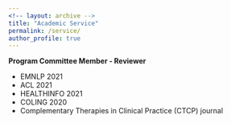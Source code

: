 ```yaml
---
<!-- layout: archive -->
title: "Academic Service"
permalink: /service/
author_profile: true
---
```

**Program Committee Member - Reviewer**  
* EMNLP 2021
* ACL 2021
* HEALTHINFO 2021 
* COLING 2020
* Complementary Therapies in Clinical Practice (CTCP) journal
